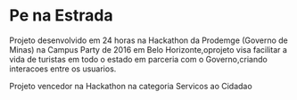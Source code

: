 # Pe na Estrada

Projeto desenvolvido em 24 horas na Hackathon da Prodemge (Governo de Minas) na Campus Party de 2016 em Belo Horizonte,oprojeto visa facilitar a vida de turistas em todo o estado em parceria com o Governo,criando interacoes entre os usuarios.

Projeto vencedor na Hackathon na categoria Servicos ao Cidadao
